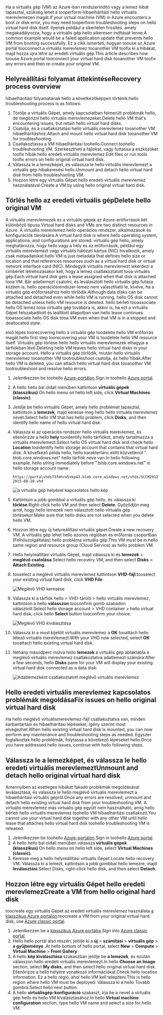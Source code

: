 <span data-ttu-id="1b9fe-101">Ha a virtuális gép (VM) az Azure-ban rendszerindító vagy a lemez hibát tapasztal, szükség lehet a tooperform hibaelhárítási hello virtuális merevlemezen magát.</span><span class="sxs-lookup"><span data-stu-id="1b9fe-101">If your virtual machine (VM) in Azure encounters a boot or disk error, you may need tooperform troubleshooting steps on hello virtual hard disk itself.</span></span> <span data-ttu-id="1b9fe-102">Ilyenek például a sikertelen frissítés, amely megakadályozza, hogy a virtuális gép hello sikeresen indítását lenne.</span><span class="sxs-lookup"><span data-stu-id="1b9fe-102">A common example would be a failed application update that prevents hello VM from booting successfully.</span></span> <span data-ttu-id="1b9fe-103">Ez a cikk ismerteti, hogyan toouse az Azure portál tooconnect a virtuális merevlemez tooanother VM toofix ki a hibákat, majd hozza újra létre az eredeti virtuális gép.</span><span class="sxs-lookup"><span data-stu-id="1b9fe-103">This article describes how toouse Azure portal tooconnect your virtual hard disk tooanother VM toofix any errors and then re-create your original VM.</span></span>

## <a name="recovery-process-overview"></a><span data-ttu-id="1b9fe-104">Helyreállítási folyamat áttekintése</span><span class="sxs-lookup"><span data-stu-id="1b9fe-104">Recovery process overview</span></span>
<span data-ttu-id="1b9fe-105">hibaelhárítási folyamatának hello a következőképpen történik:</span><span class="sxs-lookup"><span data-stu-id="1b9fe-105">hello troubleshooting process is as follows:</span></span>

1. <span data-ttu-id="1b9fe-106">Törölje a virtuális Gépet, amely kapcsolatban felmerült problémák hello, de megőrizni hello virtuális merevlemezeket.</span><span class="sxs-lookup"><span data-stu-id="1b9fe-106">Delete hello VM that's encountering issues, but retain hello virtual hard disks.</span></span>
2. <span data-ttu-id="1b9fe-107">Csatolja, és a csatlakoztatási hello virtuális merevlemez tooanother VM hibaelhárításhoz.</span><span class="sxs-lookup"><span data-stu-id="1b9fe-107">Attach and mount hello virtual hard disk tooanother VM for troubleshooting.</span></span>
3. <span data-ttu-id="1b9fe-108">Csatlakoztassa a VM hibaelhárítási toohello.</span><span class="sxs-lookup"><span data-stu-id="1b9fe-108">Connect toohello troubleshooting VM.</span></span> <span data-ttu-id="1b9fe-109">Szerkesztheti a fájlokat, vagy futtassa a eszközöket toofix hibák hello eredeti virtuális merevlemez.</span><span class="sxs-lookup"><span data-stu-id="1b9fe-109">Edit files or run tools toofix errors on hello original virtual hard disk.</span></span>
4. <span data-ttu-id="1b9fe-110">Válassza le a lemezképet, és válassza le hello virtuális merevlemezt a virtuális gép hibakeresési hello.</span><span class="sxs-lookup"><span data-stu-id="1b9fe-110">Unmount and detach hello virtual hard disk from hello troubleshooting VM.</span></span>
5. <span data-ttu-id="1b9fe-111">Hozzon létre egy virtuális Gépet hello eredeti virtuális merevlemez használatával.</span><span class="sxs-lookup"><span data-stu-id="1b9fe-111">Create a VM by using hello original virtual hard disk.</span></span>

## <a name="delete-hello-original-vm"></a><span data-ttu-id="1b9fe-112">Törlés hello az eredeti virtuális gép</span><span class="sxs-lookup"><span data-stu-id="1b9fe-112">Delete hello original VM</span></span>
<span data-ttu-id="1b9fe-113">A virtuális merevlemezek és a virtuális gépek az Azure-erőforrások két különböző típusa.</span><span class="sxs-lookup"><span data-stu-id="1b9fe-113">Virtual hard disks and VMs are two distinct resources in Azure.</span></span> <span data-ttu-id="1b9fe-114">A virtuális merevlemez hello operációs rendszer, alkalmazások és konfigurációk tárolására.</span><span class="sxs-lookup"><span data-stu-id="1b9fe-114">A virtual hard disk is where hello operating system, applications, and configurations are stored.</span></span> <span data-ttu-id="1b9fe-115">virtuális gép hello, amely meghatározza, hogy hello vagy a hely és az erőforrások, például egy virtuális merevlemezt vagy virtuális hálózati kártya (NIC) hivatkozik, amely csak metaadatokat.</span><span class="sxs-lookup"><span data-stu-id="1b9fe-115">hello VM is just metadata that defines hello size or location and that references resources such as a virtual hard disk or virtual network interface card (NIC).</span></span> <span data-ttu-id="1b9fe-116">Mindegyik virtuális merevlemezt lekérdezi a címbérlet létrehozásakor kell, hogy a lemez csatlakoztatott tooa virtuális gép.</span><span class="sxs-lookup"><span data-stu-id="1b9fe-116">Each virtual hard disk gets a lease assigned when that disk is attached tooa VM.</span></span> <span data-ttu-id="1b9fe-117">Bár adatlemezt csatolni, és leválasztott hello virtuális gép futása közben is, hello operációsrendszer-lemez nem választható le, kivéve, ha a virtuális gép erőforrásához hello törlődik.</span><span class="sxs-lookup"><span data-stu-id="1b9fe-117">Although data disks can be attached and detached even while hello VM is running, hello OS disk cannot be detached unless hello VM resource is deleted.</span></span> <span data-ttu-id="1b9fe-118">hello bérleti tooassociate hello OS lemez tooa virtuális gép továbbra is, akkor is, ha ezt a virtuális Gépet felszabadított és leállított állapotban van.</span><span class="sxs-lookup"><span data-stu-id="1b9fe-118">hello lease continues tooassociate hello OS disk tooa VM even when that VM is in a stopped and deallocated state.</span></span>

<span data-ttu-id="1b9fe-119">első lépés toorecovering hello a virtuális gép toodelete hello VM erőforrás magát.</span><span class="sxs-lookup"><span data-stu-id="1b9fe-119">hello first step toorecovering your VM is toodelete hello VM resource itself.</span></span> <span data-ttu-id="1b9fe-120">Virtuális gép törlése hello hello virtuális merevlemezek elhagyja a tárfiókban lévő.</span><span class="sxs-lookup"><span data-stu-id="1b9fe-120">Deleting hello VM leaves hello virtual hard disks in your storage account.</span></span> <span data-ttu-id="1b9fe-121">Hello a virtuális gép törlődik, miután hello virtuális merevlemez tooanother VM tootroubleshoot csatolja, és hello hibák.</span><span class="sxs-lookup"><span data-stu-id="1b9fe-121">After hello VM is deleted, you can attach hello virtual hard disk tooanother VM tootroubleshoot and resolve hello errors.</span></span> 

1. <span data-ttu-id="1b9fe-122">Jelentkezzen be toohello [Azure-portálon](https://portal.azure.com).</span><span class="sxs-lookup"><span data-stu-id="1b9fe-122">Sign in toohello [Azure portal](https://portal.azure.com).</span></span> 
2. <span data-ttu-id="1b9fe-123">A hello hello bal oldali menüben kattintson **virtuális gépek (klasszikus)**.</span><span class="sxs-lookup"><span data-stu-id="1b9fe-123">On hello menu on hello left side, click **Virtual Machines (classic)**.</span></span>
3. <span data-ttu-id="1b9fe-124">Jelölje be hello virtuális Gépet, amely hello problémát tapasztal, kattintson a **lemezek**, majd keresse meg hello hello virtuális merevlemez nevét.</span><span class="sxs-lookup"><span data-stu-id="1b9fe-124">Select hello VM that has hello problem, click **Disks**, and then identify hello name of hello virtual hard disk.</span></span> 
4. <span data-ttu-id="1b9fe-125">Válassza ki az operációs rendszer hello virtuális merevlemez, és ellenőrizze a hello **hely** tooidentify hello tárfiókot, amely tartalmazza a virtuális merevlemezt.</span><span class="sxs-lookup"><span data-stu-id="1b9fe-125">Select hello OS virtual hard disk and check hello **Location** tooidentify hello storage account that contains that virtual hard disk.</span></span> <span data-ttu-id="1b9fe-126">A következő példa hello, hello karakterlánc előtt közvetlenül ". blob.core.windows.net" hello tárfiók neve van.</span><span class="sxs-lookup"><span data-stu-id="1b9fe-126">In hello following example, hello string immediately before ".blob.core.windows.net" is hello storage account name.</span></span>

    ```
    https://portalvhds73fmhrw5xkp43.blob.core.windows.net/vhds/SCCM2012-2015-08-28.vhd
    ```

    ![a virtuális gép helyével kapcsolatos hello kép](./media/virtual-machines-classic-recovery-disks-portal/vm-location.png)

5. <span data-ttu-id="1b9fe-128">Kattintson a jobb gombbal a virtuális gép hello, és válassza ki **törlése**.</span><span class="sxs-lookup"><span data-stu-id="1b9fe-128">Right-click hello VM and then select **Delete**.</span></span> <span data-ttu-id="1b9fe-129">Győződjön meg arról, hogy hello lemezek nem választott hello virtuális gép törlésekor.</span><span class="sxs-lookup"><span data-stu-id="1b9fe-129">Make sure that hello disks are not selected when you delete hello VM.</span></span>
6. <span data-ttu-id="1b9fe-130">Hozzon létre egy új helyreállítási virtuális gépet.</span><span class="sxs-lookup"><span data-stu-id="1b9fe-130">Create a new recovery VM.</span></span> <span data-ttu-id="1b9fe-131">A virtuális gép lehet hello azonos régióban és erőforrás csoportban (Felhőszolgáltatás) hello probléma virtuális gép.</span><span class="sxs-lookup"><span data-stu-id="1b9fe-131">This VM must be in hello same region and resource group (Cloud Service) as hello problem VM.</span></span>
7. <span data-ttu-id="1b9fe-132">Hello helyreállítási virtuális Gépet, majd válassza ki és **lemezek** > **meglévő csatolása**.</span><span class="sxs-lookup"><span data-stu-id="1b9fe-132">Select hello recovery VM, and then select **Disks** > **Attach Existing**.</span></span>
8. <span data-ttu-id="1b9fe-133">tooselect a meglévő virtuális merevlemez kattintson **VHD-fájl**:</span><span class="sxs-lookup"><span data-stu-id="1b9fe-133">tooselect your existing virtual hard disk, click **VHD File**:</span></span>

    ![Meglévő VHD keresése](./media/virtual-machines-classic-recovery-disks-portal/select-vhd-location.png)

9. <span data-ttu-id="1b9fe-135">Válassza ki a tárfiók hello > VHD-tároló > hello virtuális merevlemez, kattintson a hello **válasszon** tooconfirm gomb szabadon választott.</span><span class="sxs-lookup"><span data-stu-id="1b9fe-135">Select hello storage account > VHD container > hello virtual hard disk, click hello **Select** button tooconfirm your choice.</span></span>

    ![Meglévő VHD kiválasztása](./media/virtual-machines-classic-recovery-disks-portal/select-vhd.png)

10. <span data-ttu-id="1b9fe-137">Válassza ki a most kijelölt virtuális merevlemez a **OK** tooattach hello létező virtuális merevlemezt.</span><span class="sxs-lookup"><span data-stu-id="1b9fe-137">With your VHD now selected, select **OK** tooattach hello existing virtual hard disk.</span></span>
11. <span data-ttu-id="1b9fe-138">Néhány másodperc múlva hello **lemezek** a virtuális gép ablaktábla a meglévő virtuális merevlemez csatlakoztatva adatlemezt számára:</span><span class="sxs-lookup"><span data-stu-id="1b9fe-138">After a few seconds, hello **Disks** pane for your VM will display your existing virtual hard disk connected as a data disk:</span></span>

    ![Adatlemezként csatlakoztatott meglévő virtuális merevlemez](./media/virtual-machines-classic-recovery-disks-portal/attached-disk.png)

## <a name="fix-issues-on-hello-original-virtual-hard-disk"></a><span data-ttu-id="1b9fe-140">Hello eredeti virtuális merevlemez kapcsolatos problémák megoldása</span><span class="sxs-lookup"><span data-stu-id="1b9fe-140">Fix issues on hello original virtual hard disk</span></span>
<span data-ttu-id="1b9fe-141">Ha hello meglévő virtuálismerevlemez-fájl csatlakoztatva van, minden karbantartási és hibaelhárítási lépéseket, igény szerint most elvégezhet.</span><span class="sxs-lookup"><span data-stu-id="1b9fe-141">When hello existing virtual hard disk is mounted, you can now perform any maintenance and troubleshooting steps as needed.</span></span> <span data-ttu-id="1b9fe-142">Egyszer foglalkoztak hello problémák, folytassa a következő lépéseket hello.</span><span class="sxs-lookup"><span data-stu-id="1b9fe-142">Once you have addressed hello issues, continue with hello following steps.</span></span>

## <a name="unmount-and-detach-hello-original-virtual-hard-disk"></a><span data-ttu-id="1b9fe-143">Válassza le a lemezképet, és válassza le hello eredeti virtuális merevlemezt</span><span class="sxs-lookup"><span data-stu-id="1b9fe-143">Unmount and detach hello original virtual hard disk</span></span>
<span data-ttu-id="1b9fe-144">Amennyiben az esetleges hibákat fakadó problémák megoldásával leválasztása, és válassza le hello meglévő virtuális merevlemezt a hibaelhárítási virtuális gépről.</span><span class="sxs-lookup"><span data-stu-id="1b9fe-144">Once any errors are resolved, unmount and detach hello existing virtual hard disk from your troubleshooting VM.</span></span> <span data-ttu-id="1b9fe-145">A virtuális merevlemez más virtuális gép együtt nem használható, amíg hello bérleti hello virtuális merevlemez toohello VM hibaelhárítási csatlakozó.</span><span class="sxs-lookup"><span data-stu-id="1b9fe-145">You cannot use your virtual hard disk together with any other VM until hello lease that attaches hello virtual hard disk toohello troubleshooting VM is released.</span></span>  

1. <span data-ttu-id="1b9fe-146">Jelentkezzen be toohello [Azure-portálon](https://portal.azure.com).</span><span class="sxs-lookup"><span data-stu-id="1b9fe-146">Sign in toohello [Azure portal](https://portal.azure.com).</span></span> 
2. <span data-ttu-id="1b9fe-147">A hello hello bal oldali menüben válassza **virtuális gépek (klasszikus)**.</span><span class="sxs-lookup"><span data-stu-id="1b9fe-147">On hello menu on hello left side, select **Virtual Machines (classic)**.</span></span>
3. <span data-ttu-id="1b9fe-148">Keresse meg a hello helyreállítási virtuális Gépet.</span><span class="sxs-lookup"><span data-stu-id="1b9fe-148">Locate hello recovery VM.</span></span> <span data-ttu-id="1b9fe-149">Válassza ki a lemezt, kattintson a jobb gombbal hello lemezre, majd **leválasztási**.</span><span class="sxs-lookup"><span data-stu-id="1b9fe-149">Select Disks, right-click hello disk, and then select **Detach**.</span></span>

## <a name="create-a-vm-from-hello-original-hard-disk"></a><span data-ttu-id="1b9fe-150">Hozzon létre egy virtuális Gépet hello eredeti merevlemez</span><span class="sxs-lookup"><span data-stu-id="1b9fe-150">Create a VM from hello original hard disk</span></span>

<span data-ttu-id="1b9fe-151">toocreate egy virtuális Gépet az eredeti virtuális merevlemez használata [a klasszikus Azure portálon](https://manage.windowsazure.com).</span><span class="sxs-lookup"><span data-stu-id="1b9fe-151">toocreate a VM from your original virtual hard disk, use [Azure classic portal](https://manage.windowsazure.com).</span></span>

1. <span data-ttu-id="1b9fe-152">Jelentkezzen be a [klasszikus Azure portálra](https://manage.windowsazure.com).</span><span class="sxs-lookup"><span data-stu-id="1b9fe-152">Sign into [Azure classic portal](https://manage.windowsazure.com).</span></span>
2. <span data-ttu-id="1b9fe-153">Hello hello portál alsó részén, jelölje ki a **új** > **számítási** > **virtuális gép** > **a gyűjteménye** .</span><span class="sxs-lookup"><span data-stu-id="1b9fe-153">At hello bottom of hello portal, select **New** > **Compute** > **Virtual Machine** > **From Gallery**.</span></span>
3. <span data-ttu-id="1b9fe-154">A hello **kép kiválasztása** szakaszban jelölje be **a lemezek**, és ezután válasszon hello eredeti virtuális merevlemezt.</span><span class="sxs-lookup"><span data-stu-id="1b9fe-154">In hello **Choose an Image** section, select **My disks**, and then select hello original virtual hard disk.</span></span> <span data-ttu-id="1b9fe-155">Ellenőrizze a hello helyére vonatkozó információkat.</span><span class="sxs-lookup"><span data-stu-id="1b9fe-155">Check hello location information.</span></span> <span data-ttu-id="1b9fe-156">Ez a hello régió, ahol hello VM kell telepíteni.</span><span class="sxs-lookup"><span data-stu-id="1b9fe-156">This is hello region where hello VM must be deployed.</span></span> <span data-ttu-id="1b9fe-157">Válassza ki a hello Tovább gombra.</span><span class="sxs-lookup"><span data-stu-id="1b9fe-157">Select hello next button.</span></span>
4. <span data-ttu-id="1b9fe-158">A hello **virtuálisgép-konfiguráció** szakaszt, írja be a nevet a virtuális gép hello és hello VM kiválasztásához.</span><span class="sxs-lookup"><span data-stu-id="1b9fe-158">In hello **Virtual machine configuration** section, type hello VM name and select a size for hello VM.</span></span>
